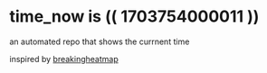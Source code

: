 # time_now is (( 1703754000011 ))

an automated repo that shows the currnent time

inspired by [breakingheatmap](https://github.com/breakingheatmap/breakingheatmap)